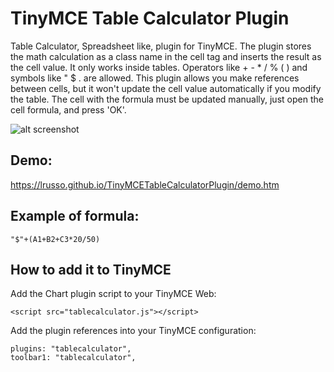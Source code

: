 # TinyMCE Table Calculator Plugin

Table Calculator, Spreadsheet like, plugin for TinyMCE. The plugin stores the math calculation as a class name in the cell tag and inserts the result as the cell value. It only works inside tables. Operators like + - * / % ( ) and symbols like " $ . are allowed. This plugin allows you make references between cells, but it won't update the cell value automatically if you modify the table. The cell with the formula must be updated manually, just open the cell formula, and press 'OK'.

![alt screenshot](https://raw.githubusercontent.com/lrusso/TinyMCETableCalculatorPlugin/master/tablecalculator.png)

## Demo:

https://lrusso.github.io/TinyMCETableCalculatorPlugin/demo.htm

## Example of formula:

```
"$"+(A1+B2+C3*20/50)
```

## How to add it to TinyMCE

Add the Chart plugin script to your TinyMCE Web:
```
<script src="tablecalculator.js"></script> 
```

Add the plugin references into your TinyMCE configuration:
```
plugins: "tablecalculator",
toolbar1: "tablecalculator",
```
